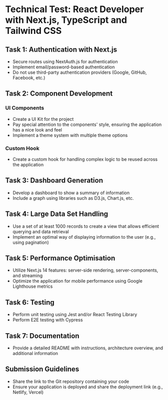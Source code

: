 # Technical Test: React Developer with Next.js, TypeScript and Tailwind CSS

## Task 1: Authentication with Next.js

- Secure routes using NextAuth.js for authentication
- Implement email/password-based authentication
- Do not use third-party authentication providers (Google, GitHub, Facebook, etc.)

## Task 2: Component Development

### UI Components

- Create a UI Kit for the project
- Pay special attention to the components' style, ensuring the application has a nice look and feel
- Implement a theme system with multiple theme options

### Custom Hook

- Create a custom hook for handling complex logic to be reused across the application

## Task 3: Dashboard Generation

- Develop a dashboard to show a summary of information
- Include a graph using libraries such as D3.js, Chart.js, etc.

## Task 4: Large Data Set Handling

- Use a set of at least 1000 records to create a view that allows efficient querying and data retrieval
- Implement an optimal way of displaying information to the user (e.g., using pagination)

## Task 5: Performance Optimisation

- Utilize Next.js 14 features: server-side rendering, server-components, and streaming
- Optimize the application for mobile performance using Google Lighthouse metrics

## Task 6: Testing

- Perform unit testing using Jest and/or React Testing Library
- Perform E2E testing with Cypress

## Task 7: Documentation

- Provide a detailed README with instructions, architecture overview, and additional information

## Submission Guidelines

- Share the link to the Git repository containing your code
- Ensure your application is deployed and share the deployment link (e.g., Netlify, Vercel)
